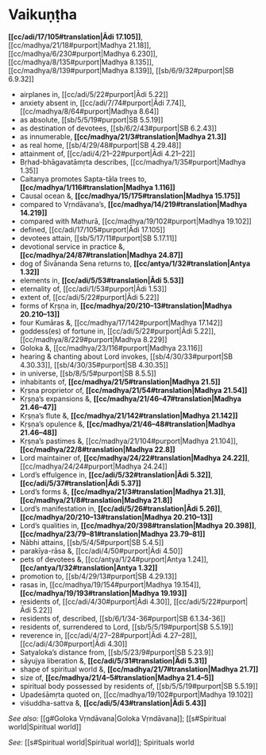 # Vaikuṇṭha

**[[cc/adi/17/105#translation|Ādi 17.105]]**, [[cc/madhya/21/18#purport|Madhya 21.18]], [[cc/madhya/6/230#purport|Madhya 6.230]], [[cc/madhya/8/135#purport|Madhya 8.135]], [[cc/madhya/8/139#purport|Madhya 8.139]], [[sb/6/9/32#purport|SB 6.9.32]]

* airplanes in, [[cc/adi/5/22#purport|Ādi 5.22]]
* anxiety absent in, [[cc/adi/7/74#purport|Ādi 7.74]], [[cc/madhya/8/64#purport|Madhya 8.64]]
* as absolute, [[sb/5/5/19#purport|SB 5.5.19]]
* as destination of devotees, [[sb/6/2/43#purport|SB 6.2.43]]
* as innumerable, **[[cc/madhya/21/3#translation|Madhya 21.3]]**
* as real home, [[sb/4/29/48#purport|SB 4.29.48]]
* attainment of, [[cc/adi/4/21–22#purport|Ādi 4.21–22]]
* Bṛhad-bhāgavatāmṛta describes, [[cc/madhya/1/35#purport|Madhya 1.35]]
* Caitanya promotes Sapta-tāla trees to, **[[cc/madhya/1/116#translation|Madhya 1.116]]**
* Causal ocean &, **[[cc/madhya/15/175#translation|Madhya 15.175]]**
* compared to Vṛndāvana’s, **[[cc/madhya/14/219#translation|Madhya 14.219]]**
* compared with Mathurā, [[cc/madhya/19/102#purport|Madhya 19.102]]
* defined, [[cc/adi/17/105#purport|Ādi 17.105]]
* devotees attain, [[sb/5/17/11#purport|SB 5.17.11]]
* devotional service in practice &, **[[cc/madhya/24/87#translation|Madhya 24.87]]**
* dog of Śivānanda Sena returns to, **[[cc/antya/1/32#translation|Antya 1.32]]**
* elements in, **[[cc/adi/5/53#translation|Ādi 5.53]]**
* eternality of, [[cc/adi/1/53#purport|Ādi 1.53]]
* extent of, [[cc/adi/5/22#purport|Ādi 5.22]]
* forms of Kṛṣṇa in, **[[cc/madhya/20/210–13#translation|Madhya 20.210–13]]**
* four Kumāras &, [[cc/madhya/17/142#purport|Madhya 17.142]]
* goddess(es) of fortune in, [[cc/adi/5/22#purport|Ādi 5.22]], [[cc/madhya/8/229#purport|Madhya 8.229]]
* Goloka &, [[cc/madhya/23/116#purport|Madhya 23.116]]
* hearing & chanting about Lord invokes, [[sb/4/30/33#purport|SB 4.30.33]], [[sb/4/30/35#purport|SB 4.30.35]]
* in universe, [[sb/8/5/5#purport|SB 8.5.5]]
* inhabitants of, **[[cc/madhya/21/5#translation|Madhya 21.5]]**
* Kṛṣṇa proprietor of, **[[cc/madhya/21/54#translation|Madhya 21.54]]**
* Kṛṣṇa’s expansions &, **[[cc/madhya/21/46–47#translation|Madhya 21.46–47]]**
* Kṛṣṇa’s flute &, **[[cc/madhya/21/142#translation|Madhya 21.142]]**
* Kṛṣṇa’s opulence &, **[[cc/madhya/21/46–48#translation|Madhya 21.46–48]]**
* Kṛṣṇa’s pastimes &, [[cc/madhya/21/104#purport|Madhya 21.104]], **[[cc/madhya/22/8#translation|Madhya 22.8]]**
* Lord maintainer of, **[[cc/madhya/24/22#translation|Madhya 24.22]]**, [[cc/madhya/24/24#purport|Madhya 24.24]]
* Lord’s effulgence in, **[[cc/adi/5/32#translation|Ādi 5.32]]**, **[[cc/adi/5/37#translation|Ādi 5.37]]**
* Lord’s forms &, **[[cc/madhya/21/3#translation|Madhya 21.3]]**, **[[cc/madhya/21/8#translation|Madhya 21.8]]**
* Lord’s manifestation in, **[[cc/adi/5/26#translation|Ādi 5.26]]**, **[[cc/madhya/20/210–13#translation|Madhya 20.210–13]]**
* Lord’s qualities in, **[[cc/madhya/20/398#translation|Madhya 20.398]]**, **[[cc/madhya/23/79–81#translation|Madhya 23.79–81]]**
* Nābhi attains, [[sb/5/4/5#purport|SB 5.4.5]]
* parakīya-rāsa &, [[cc/adi/4/50#purport|Ādi 4.50]]
* pets of devotees &, [[cc/antya/1/24#purport|Antya 1.24]], **[[cc/antya/1/32#translation|Antya 1.32]]**
* promotion to, [[sb/4/29/13#purport|SB 4.29.13]]
* rasas in, [[cc/madhya/19/154#purport|Madhya 19.154]], **[[cc/madhya/19/193#translation|Madhya 19.193]]**
* residents of, [[cc/adi/4/30#purport|Ādi 4.30]], [[cc/adi/5/22#purport|Ādi 5.22]]
* residents of, described, [[sb/6/1/34-36#purport|SB 6.1.34-36]]
* residents of, surrendered to Lord, [[sb/5/5/19#purport|SB 5.5.19]]
* reverence in, [[cc/adi/4/27–28#purport|Ādi 4.27–28]], [[cc/adi/4/30#purport|Ādi 4.30]]
* Satyaloka’s distance from, [[sb/5/23/9#purport|SB 5.23.9]]
* sāyujya liberation &, **[[cc/adi/5/31#translation|Ādi 5.31]]**
* shape of spiritual world &, **[[cc/madhya/21/7#translation|Madhya 21.7]]**
* size of, **[[cc/madhya/21/4–5#translation|Madhya 21.4–5]]**
* spiritual body possessed by residents of, [[sb/5/5/19#purport|SB 5.5.19]]
* Upadeśāmṛta quoted on, [[cc/madhya/19/102#purport|Madhya 19.102]]
* viśuddha-sattva &, **[[cc/adi/5/43#translation|Ādi 5.43]]**

*See also:* [[g#Goloka Vṛndāvana|Goloka Vṛndāvana]]; [[s#Spiritual world|Spiritual world]]

*See:* [[s#Spiritual world|Spiritual world]]; Spirituals world
